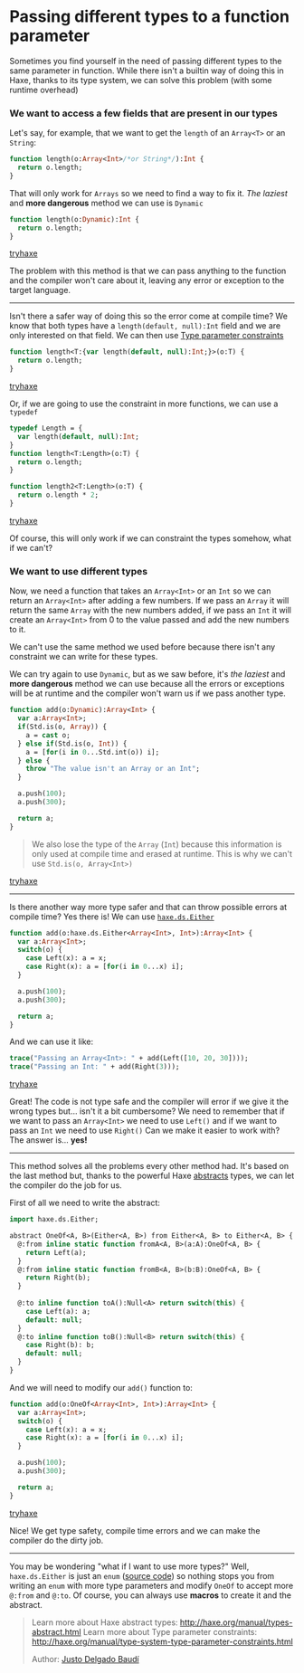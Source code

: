 [tags]: / "enum,abstract-type,pattern-matching,type-parameter,type-parameter-constraint"

# Passing different types to a function parameter

Sometimes you find yourself in the need of passing different types to the same parameter in function. While there isn't a builtin way of doing this in Haxe, thanks to its type system, we can solve this problem (with some runtime overhead)

### We want to access a few fields that are present in our types

Let's say, for example, that we want to get the `length` of an `Array<T>` or an `String`:

```haxe
function length(o:Array<Int>/*or String*/):Int {
  return o.length;
}
```

That will only work for `Arrays` so we need to find a way to fix it. *The laziest* and **more dangerous** method we can use is `Dynamic`

```haxe
function length(o:Dynamic):Int {
  return o.length;
}
```

[tryhaxe](http://try.haxe.org/embed/1639D)

The problem with this method is that we can pass anything to the function and the compiler won't care about it, leaving any error or exception to the target language. 

---

Isn't there a safer way of doing this so the error come at compile time? We know that both types have a `length(default, null):Int` field and we are only interested on that field. We can then use [Type parameter constraints](http://haxe.org/manual/type-system-type-parameter-constraints.html)

```haxe
function length<T:{var length(default, null):Int;}>(o:T) {
  return o.length;
}
```

[tryhaxe](http://try.haxe.org/embed/840Cf)

Or, if we are going to use the constraint in more functions, we can use a `typedef`

```haxe
typedef Length = {
  var length(default, null):Int;
}
function length<T:Length>(o:T) {
  return o.length;
}

function length2<T:Length>(o:T) {
  return o.length * 2;
}
```

[tryhaxe](http://try.haxe.org/embed/530F7)

Of course, this will only work if we can constraint the types somehow, what if we can't?

### We want to use different types

Now, we need a function that takes an `Array<Int>` or an `Int` so we can return an `Array<Int>` after adding a few numbers. If we pass an `Array` it will return the same `Array` with the new numbers added, if we pass an `Int` it will create an `Array<Int>` from 0 to the value passed and add the new numbers to it.

We can't use the same method we used before because there isn't any constraint we can write for these types.

We can try again to use `Dynamic`, but as we saw before, it's  *the laziest* and **more dangerous** method we can use because all the errors or exceptions will be at runtime and the compiler won't warn us if we pass another type. 
```haxe
function add(o:Dynamic):Array<Int> {
  var a:Array<Int>;
  if(Std.is(o, Array)) {
    a = cast o;
  } else if(Std.is(o, Int)) {
    a = [for(i in 0...Std.int(o)) i];
  } else {
    throw "The value isn't an Array or an Int";
  }

  a.push(100);
  a.push(300);

  return a;
}
```

> We also lose the type of the `Array` (`Int`) because this information is only used at compile time and erased at runtime. This is why we can't use `Std.is(o, Array<Int>)`

[tryhaxe](http://try.haxe.org/embed/a2c00)

---

Is there another way more type safer and that can throw possible errors at compile time? Yes there is! We can use [`haxe.ds.Either`](http://api.haxe.org/haxe/ds/Either.html)

```haxe
function add(o:haxe.ds.Either<Array<Int>, Int>):Array<Int> {
  var a:Array<Int>;
  switch(o) {
    case Left(x): a = x;
    case Right(x): a = [for(i in 0...x) i];
  }

  a.push(100);
  a.push(300);

  return a;
}
```

And we can use it like:

```haxe
trace("Passing an Array<Int>: " + add(Left([10, 20, 30])));
trace("Passing an Int: " + add(Right(3)));
```

[tryhaxe](http://try.haxe.org/embed/6dA36)

Great! The code is not type safe and the compiler will error if we give it the wrong types but... isn't it a bit cumbersome? We need to remember that if we want to pass an `Array<Int>` we need to use `Left()` and if we want to pass an `Int` we need to use `Right()` Can we make it easier to work with? The answer is... **yes!**

---

This method solves all the problems every other method had. It's based on the last method but, thanks to the powerful Haxe [abstracts](http://haxe.org/manual/types-abstract.html) types, we can let the compiler do the job for us.

First of all we need to write the abstract:

```haxe
import haxe.ds.Either;

abstract OneOf<A, B>(Either<A, B>) from Either<A, B> to Either<A, B> {
  @:from inline static function fromA<A, B>(a:A):OneOf<A, B> {
    return Left(a);
  }
  @:from inline static function fromB<A, B>(b:B):OneOf<A, B> {
    return Right(b);  
  } 
    
  @:to inline function toA():Null<A> return switch(this) {
    case Left(a): a; 
    default: null;
  }
  @:to inline function toB():Null<B> return switch(this) {
    case Right(b): b;
    default: null;
  }
}
```

And we will need to modify our `add()` function to:

```haxe
function add(o:OneOf<Array<Int>, Int>):Array<Int> {
  var a:Array<Int>;
  switch(o) {
    case Left(x): a = x;
    case Right(x): a = [for(i in 0...x) i];
  }

  a.push(100);
  a.push(300);

  return a;
}
```

[tryhaxe](http://try.haxe.org/embed/4f2Dd)

Nice! We get type safety, compile time errors and we can make the compiler do the dirty job. 

---

You may be wondering "what if I want to use more types?" Well, `haxe.ds.Either` is just an `enum` ([source code](https://github.com/HaxeFoundation/haxe/blob/development/std/haxe/ds/Either.hx)) so nothing stops you from writing an `enum` with more type parameters and modify `OneOf` to accept more `@:from` and `@:to`. Of course, you can always use **macros** to create it and the abstract.


> Learn more about Haxe abstract types: <http://haxe.org/manual/types-abstract.html>
> Learn more about Type parameter constraints: <http://haxe.org/manual/type-system-type-parameter-constraints.html>
> 
> Author: [Justo Delgado Baudí](https://github.com/mrcdk)
